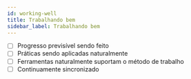 ```yaml
---
id: working-well
title: Trabalhando bem
sidebar_label: Trabalhando bem
---
```


- [ ] Progresso previsível sendo feito
- [ ] Práticas sendo aplicadas naturalmente
- [ ] Ferramentas naturalmente suportam o método de trabalho
- [ ] Continuamente sincronizado